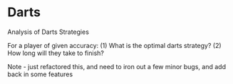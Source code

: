 # Darts
Analysis of Darts Strategies

For a player of given accuracy: 
(1) What is the optimal darts strategy?
(2) How long will they take to finish?

Note - just refactored this, and need to iron out a few minor bugs, and add back in some features
